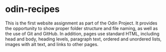 # odin-recipes
This is the first website assignment as part of the Odin Project. It provides the opportunity to show proper folder structure and file naming, as well as the use of Git and GitHub. In addition, pages use standard HTML, including head and body, heading levels, paragraph text, ordered and unordered lists, images with alt text, and links to other pages.